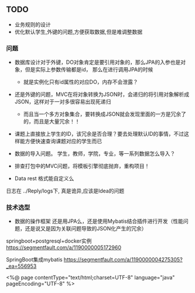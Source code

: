 ## TODO

- 业务规则的设计
- 优化默认学生,外键的问题,方便获取数据,但是难调整数据

### 问题
- 数据库设计对于外键，DO对象肯定是要引用对象的，那么JPA的入参也是对象，但是实际上参数传输都是id， 那么在进行调用JPA的时候
    - 就是实例化只有id属性的对应DO，内存不会泄露？

- 还是外键的问题，MVC在将对象转换为JSON时，会递归的将引用对象解析成JSON，这样对于一对多很容易出现死递归
    - 而且当一个多方对象集合，要转换成JSON就会发现里面的一方是冗余了的，而且是大量冗余！！
	
- 课题上直接放上学生的ID，该冗余是否合理？要去处理默认ID的事情，不过这样能方便快速查询课题对应的学生而已

- 数据的导入问题。 学生，教师，学院，专业，等一系列数据怎么导入？

- 排查打包中的MVC问题，将模板引擎彻底抛弃，重构项目！

- Data rest 格式能自定义么

日志在 ../Reply/logs下, 真是诡异,应该是Idea的问题
### 技术选型
- 数据的操作框架 还是用JPA么，还是使用Mybatis结合插件进行开发（性能问题，还是说又是因为关联问题导致的JSON化产生的冗余）


springboot+postgresql+docker实例
https://segmentfault.com/a/1190000005172960


SpringBoot集成mybatis
https://segmentfault.com/a/1190000004275305?_ea=556953


<%@ page contentType="text/html;charset=UTF-8" language="java" pageEncoding="UTF-8" %>
<html>
<head>
    <title>备份Mysql</title>
    <link rel="stylesheet" href="/layui/css/layui.css" media="all">
    <link rel="shortcut icon" href="/image/favicon.ico"/>
    <style>
        .title {
            text-align: center;
            margin-left: -100px;
            margin-top: 10px;
            margin-bottom: 20px;
        }

        .inputArea input {
            width: 140px;
            margin-right: 10px;
            margin-bottom: 10px;
        }

        .selectArea {
            text-align: center;
        }

        .choose {
            font-size: 18px;
            text-align: center;
            margin: 3px 4px;
        }
    </style>
</head>
<body>
<nav class="title">
    <input name="value" id="value" style="width: 400px;height: 36px;"/>
    <button onclick="searchReload()" class="layui-btn layui-btn-normal">搜索</button>
    <button class="layui-btn" onclick="add()">新增</button>
    <a href="">
        <button class="layui-btn layui-btn-warm">刷新页面</button>
    </a>
</nav>
<table id="demo" lay-filter="test"></table>
<script src="/layui/layui.js"></script>
<script src="/js/jquery-1.8.0.min.js"></script>
<script>
  sessionStorage.setItem('tables', '');
  // 表格组件
  layui.use('table', function () {
    var table = layui.table;
    table.render({
      elem: '#demo'
      , height: 710
      // ,width: 900
      , limit: 16
      , limits: [16, 32, 48]
      , skin: 'nob'
      , url: '/mysql/target/all' //数据接口
      , page: true //开启分页   
      , cols: [[ //表头
        {field: 'host', title: '主机', width: 160, sort: true}
        , {field: 'port', title: '端口', width: 120, sort: true}
        , {field: 'username', title: '用户名', width: 160}
        , {field: 'password', title: '密码', width: 160}
        , {field: 'databaseName', title: '数据库', width: 160}
        , {field: 'tableName', title: '备份的表', width: 120}
        , {
          field: 'includeFlag', title: '引入/排除', width: 100, align: 'center', templet: function (data) {
            if (data.includeFlag === '0') {
              return "排除"
            } else {
              return "引入"
            }
          }
        }
        , {
          field: 'disable', title: '启用/禁用', width: 100, align: 'center', templet: function (data) {
            if (data.disable === '0') {
              return "启用"
            } else {
              return "禁用"
            }
          }
        }
        , {
          field: 'structure', title: '结构/结构+数据', width: 160, align: 'center', templet: function (data) {
            if (data.structure === '0') {
              return "结构+数据"
            } else {
              return "结构"
            }
          }
        }
        , {field: 'comment', title: '备注', width: 200}
        // ,{field: 'uuid', title: 'uuid', width:160,hidden:true}
        , {field: 'oid', title: '操作', width: 80, toolbar: '#barDemo'}
      ]]
    });

    //监听工具条
    table.on('tool(test)', function (obj) { //注：tool是工具条事件名，test是table原始容器的属性 lay-filter="对应的值"
      var data = obj.data; //获得当前行数据
      // console.log(data);
      var layEvent = obj.event; //获得 lay-event 对应的值（也可以是表头的 event 参数对应的值）
      // var tr = obj.tr; //获得当前行 tr 的DOM对象
      // console.log(data.uuid);
      var main = $("#editLine").html().replace('#####', data.uuid);
      if (layEvent === 'edit') { //编辑
        $.get('/mysql/target/one/' + data.uuid, function (data) {
          sessionStorage.setItem('tables', data.data.tableName);
          main = main.replace('id="host" value=""', 'id="host" value="' + data.data.host + '"');
          main = main.replace('id="port" value=""', 'id="port" value="' + data.data.port + '"');
          main = main.replace('id="username" value=""', 'id="username" value="' + data.data.username + '"');
          main = main.replace('id="password" value=""', 'id="password" value="' + data.data.password + '"');
          main = main.replace('id="database_name" value=""', 'id="database_name" value="' + data.data.databaseName + '"');
          main = main.replace('id="comment"  value=""', 'id="comment"  value="' + data.data.comment + '"');
          if (data.data.disable === '1') {
            main = main.replace('<option value="1">禁用备份</option>', '<option value="1" selected>禁用备份</option>');
            main = main.replace('<option value="0" selected>启用备份</option>', '<option value="0" >启用备份</option>');
          }
          if (data.data.includeFlag === '0') {
            main = main.replace('<option value="1" selected>引入下列表</option>', '<option value="1" >引入下列表</option>');
            main = main.replace('<option value="0">排除下列表</option>', '<option value="0" selected>排除下列表</option>');
          }
          if (data.data.structure === '0') {
            main = main.replace('<option value="1" selected>结构</option>', '<option value="1">结构</option>');
            main = main.replace('<option value="0">结构+数据</option>', '<option value="0" selected>结构+数据</option>');
          }
          tips(main);
        });
      }
    });
  });

  function reload() {
    layui.use('table', function () {
      var table = layui.table;
      table.reload('demo', {
        url: '/mysql/target/all'
      });
    })
  }

  function searchReload() {
    var value = $("#value").val();
    if (value === '' || value === ' ') {
      layer.msg('请输入查询参数');
      return;
    }
    value = value.replaceAll("%", '');
    layui.use('table', function () {
      var table = layui.table;
      table.reload('demo', {
        url: '/mysql/target/search/allField/' + value
        , where: {} //设定异步数据接口的额外参数
        //,height: 300
      });
    })
  }

  function requireValue(name) {
    var result = $("#" + name).val();
    if (result === null || result === '' || result === 0) {
      alert('请补全 ' + name + ' 参数');
      exit(1)
    } else {
      return result;
    }
  }

  function getValue(name) {
    return $("#" + name).val()
  }

  function showTables() {
    var dataTip = $("#Tips");
    var uuid = dataTip.attr('data-uuid');
    // console.log(uuid);

    var postData = {
      uuid: uuid,
      host: requireValue('host'),
      port: requireValue('port'),
      username: requireValue('username'),
      password: requireValue('password'),
      comment: getValue('comment'),
      databaseName: requireValue('database_name'),
      disable: getValue('disable'),
      includeFlag: getValue('include_flag'),
      structure: getValue('structure')
    };
    $.post("/mysql/target/add", postData, function (data) {
      if (data.code === '0') {
        dataTip.attr('data-uuid', data.data);
        $.get('/mysql/target/tables/' + data.data, function (data) {
          if (data.code === '0') {
            // console.log('列出表格 '+data);
            var tableName = sessionStorage.getItem('tables');
            var tableArea = $("#tableArea");
            tableArea.html('');
            tableArea.attr('data-status', true);
            var result = data.data.substr(0, data.data.length - 1).split("#");
            result.sort();
            result.forEach(function (item) {
              if (tableName.split(item + '#').length > 1) {
                $("#tableArea").append('<button id="' + item + '" class="choose layui-btn layui-btn-xs layui-btn-normal " onclick="choose(\'' + item + '\')" data-status="1" >' + item + '</button><br/>');
              } else {
                $("#tableArea").append('<button id="' + item + '" class="choose layui-btn layui-btn-xs layui-btn-primary" onclick="choose(\'' + item + '\')" data-status="0" >' + item + '</button><br/>');
              }
            });
          } else {
            alert('参数配置有误, 获取表格失败')
          }
        });
      } else {
        if (data.msg === 'repeat') {
          alert('该记录已存在，请重试');
        } else {
          alert('遇到错误，请重试')
        }
      }
    });
  }

  function choose(item) {
    item = $("#" + item);
    var status = item.data('status');
    // console.log(item.attr('id') + ' | ' + status);
    if (status === 0) {
      item.data('status', 1);
      item.attr('class', 'choose layui-btn layui-btn-xs layui-btn-normal');
      sessionStorage.setItem('tables', sessionStorage.getItem('tables') + item.attr('id') + '#');
    } else {
      item.data('status', 0);
      item.attr('class', 'choose layui-btn layui-btn-xs layui-btn-primary');
      var temp = sessionStorage.getItem('tables');
      temp = temp.split(item.attr('id') + '#');
      sessionStorage.setItem('tables', temp[0] + temp[1]);
    }
  }

  function saveTables() {
    var status = $("#tableArea").data('status');
    if (status === true) {
      var uuid = $("#Tips").data('uuid');
      var tables = sessionStorage.getItem('tables');
      $.post('/mysql/target/table/' + uuid, {
        tableName: tables
      }, function (data) {
        if (data.code === '0') {
          layer.msg('更新成功')
        } else {
          alert('更新备份的表失败')
        }
        sessionStorage.setItem('tables', '')
      })
    }
  }

  function add() {
    tips($("#editLine").html());
  }

  function tips(content) {
    layer.open({
      title: '选择数据库和表格'
      , content: content
      , btnAlign: 'c'
      , resize: true
      , area: ['450px', '600px']
      , btn: ['保存配置', '取消']
      , yes: function (index, layero) {
        showTables();
        reload();
        saveTables();
        layer.msg('配置保存成功')
      },
      cancel: function () {
        sessionStorage.setItem('tables', '')
      }
    });
  }
</script>
<script type="text/html" id="barDemo">
    <a class="layui-btn layui-btn-xs" lay-event="edit">编辑</a>
</script>

<script id="editLine" type="text/html">
    <div class="inputArea" data-uuid="#####" id="Tips">
        <label for="host">主机IP</label>
        <input name="host" type="text" id="host" value="" required/>
        <label for="port">端口</label>
        <input name="port" type="number" id="port" value="" width="60px" required/><br/>
        <label for="username">用户名</label>
        <input name="username" type="text" id="username" value="" required/>
        <label for="password">密码</label>
        <input name="password" type="text" id="password" value="" required/><br/>
        <label for="database_name">数据库</label>
        <input name="databaseName" type="text" id="database_name" value="" style="width: 350px" required/><br/>
        <div style="text-align: center;margin-bottom: 10px;">
            <select name="includeFlag" id="include_flag">
                <option value="1" selected>引入下列表</option>
                <option value="0">排除下列表</option>
            </select>
            <select name="structure" id="structure">
                <option value="1" selected>结构</option>
                <option value="0">结构+数据</option>
            </select>
            <select name="disable" id="disable">
                <option value="0" selected>启用备份</option>
                <option value="1">禁用备份</option>
            </select>
        </div>
        <label for="comment">备&nbsp;&nbsp;&nbsp;&nbsp;注</label>
        <input name="comment" type="text" id="comment" value="" style="width: 350px"/>
    </div>
    <div class="selectArea">
        <button class="layui-btn layui-btn-xs layui-btn-normal " style="margin: 20px 0" onclick="showTables()"
                id="listButton">使用以上参数列出所有表格
        </button>
        <div class="check1" style="text-align: left;">
            <div id="tableArea" data-status="false"></div>
        </div>
    </div>
</script>
</body>
</html>